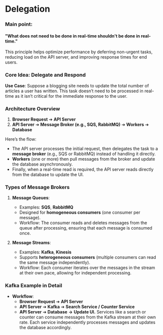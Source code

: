 # Delegation
### Main point:
#### **"What does not need to be done in real-time shouldn't be done in real-time."**

This principle helps optimize performance by deferring non-urgent tasks, reducing load on the API server, and improving response times for end users.
### Core Idea: Delegate and Respond

**Use Case**: Suppose a blogging site needs to update the total number of articles a user has written. This task doesn’t need to be processed in real-time as it isn’t critical for the immediate response to the user.

### Architecture Overview

1.  **Browser Request** ➔ **API Server**
2.  **API Server** ➔ **Message Broker (e.g., SQS, RabbitMQ)** ➔ **Workers** ➔ **Database**

Here’s the flow:

-   The API server processes the initial request, then delegates the task to a **message broker** (e.g., SQS or RabbitMQ) instead of handling it directly.
-   **Workers** (one or more) then pull messages from the broker and update the database asynchronously.
-   Finally, when a real-time read is required, the API server reads directly from the database to update the UI.

### Types of Message Brokers

1.  **Message Queues**:
    
    -   Examples: **SQS**, **RabbitMQ**
    -   Designed for **homogeneous consumers** (one consumer per message).
    -   Workflow: The consumer reads and deletes messages from the queue after processing, ensuring that each message is consumed once.
2.  **Message Streams**:
    
    -   Examples: **Kafka**, **Kinesis**
    -   Supports **heterogeneous consumers** (multiple consumers can read the same message independently).
    -   Workflow: Each consumer iterates over the messages in the stream at their own pace, allowing for independent processing.

### Kafka Example in Detail

-   **Workflow**:
    - **Browser Request** ➔ **API Server**
    - **API Server** ➔ **Kafka** ➔ **Search Service / Counter Service**
    -  **API Server** ➔  **Database** **->** **Update UI.**
      Services like a search or counter can consume messages from the Kafka stream at their own rate.
       Each service independently processes messages and updates the database accordingly.
    

